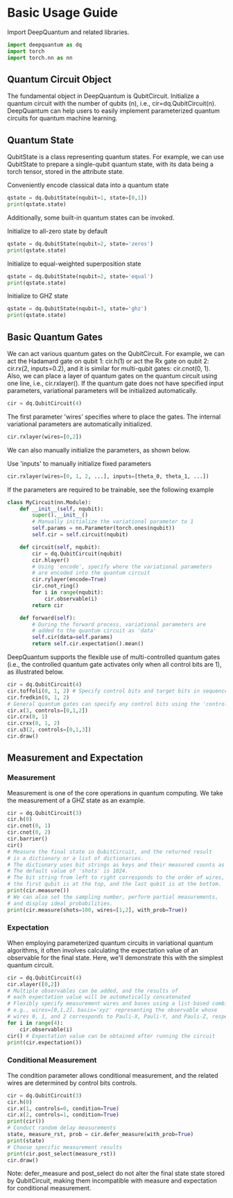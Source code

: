 # Basic Usage Guide

Import DeepQuantum and related libraries.

```python
import deepquantum as dq
import torch
import torch.nn as nn
```

##  Quantum Circuit Object

The fundamental object in DeepQuantum is QubitCircuit.
Initialize a quantum circuit with the number of qubits (n), i.e., cir=dq.QubitCircuit(n).
DeepQuantum can help users to easily implement parameterized quantum circuits for quantum machine learning.

##  Quantum State

QubitState is a class representing quantum states. For example, we can use QubitState to prepare a single-qubit quantum state, with its data being a torch tensor, stored in the attribute state.

Conveniently encode classical data into a quantum state

```python
qstate = dq.QubitState(nqubit=1, state=[0,1])
print(qstate.state)
```
Additionally, some built-in quantum states can be invoked.

Initialize to all-zero state by default

```python
qstate = dq.QubitState(nqubit=2, state='zeros')
print(qstate.state)
```

Initialize to equal-weighted superposition state

```python
qstate = dq.QubitState(nqubit=2, state='equal')
print(qstate.state)
```

Initialize to GHZ state

```python
qstate = dq.QubitState(nqubit=3, state='ghz')
print(qstate.state)
```

##  Basic Quantum Gates

We can act various quantum gates on the QubitCircuit. For example, we can act the Hadamard gate on qubit 1: cir.h(1) or act the Rx gate on qubit 2: cir.rx(2, inputs=0.2), and it is similar for multi-qubit gates: cir.cnot(0, 1).
Also, we can place a layer of quantum gates on the quantum circuit using one line, i.e., cir.rxlayer(). If the quantum gate does not have specified input parameters, variational parameters will be initialized automatically.

```python
cir = dq.QubitCircuit(4)
```

The first parameter 'wires' specifies where to place the gates.
The internal variational parameters are automatically initialized.

```python
cir.rxlayer(wires=[0,2])
```

We can also manually initialize the parameters, as shown below.

Use 'inputs' to manually initialize fixed parameters

```python
cir.rxlayer(wires=[0, 1, 2, ...], inputs=[theta_0, theta_1, ...])
```

If the parameters are required to be trainable, see the following example

```python
class MyCircuit(nn.Module):
    def __init__(self, nqubit):
        super().__init__()
        # Manually initialize the variational parameter to 1
        self.params = nn.Parameter(torch.ones(nqubit))
        self.cir = self.circuit(nqubit)

    def circuit(self, nqubit):
        cir = dq.QubitCircuit(nqubit)         
        cir.hlayer()
        # Using 'encode', specify where the variational parameters  
        # are encoded into the quantum circuit
        cir.rylayer(encode=True)
        cir.cnot_ring()
        for i in range(nqubit):
            cir.observable(i)
        return cir

    def forward(self):
        # During the forward process, variational parameters are 
        # added to the quantum circuit as 'data'
        self.cir(data=self.params)
        return self.cir.expectation().mean()
```
DeepQuantum supports the flexible use of multi-controlled quantum gates (i.e., the controlled quantum gate activates only when all control bits are 1), as illustrated below.

```python
cir = dq.QubitCircuit(4)
cir.toffoli(0, 1, 2) # Specify control bits and target bits in sequence
cir.fredkin(0, 1, 2)
# General quantum gates can specify any control bits using the 'controls' parameter
cir.x(3, controls=[0,1,2])
cir.crx(0, 1)
cir.crxx(0, 1, 2)
cir.u3(2, controls=[0,1,3])
cir.draw()
```

##  Measurement and Expectation

###  Measurement

Measurement is one of the core operations in quantum computing. We take the measurement of a GHZ state as an example.

```python
cir = dq.QubitCircuit(3)
cir.h(0)
cir.cnot(0, 1)
cir.cnot(0, 2)
cir.barrier()
cir()
# Measure the final state in QubitCircuit, and the returned result
# is a dictionary or a list of dictionaries.
# The dictionary uses bit strings as keys and their measured counts as values.
# The default value of 'shots' is 1024.
# The bit string from left to right corresponds to the order of wires, which means
# the first qubit is at the top, and the last qubit is at the bottom.
print(cir.measure())
# We can also set the sampling number, perform partial measurements, 
# and display ideal probabilities.
print(cir.measure(shots=100, wires=[1,2], with_prob=True))
```

###  Expectation

When employing parameterized quantum circuits in variational quantum algorithms, it often involves calculating the expectation value of an observable for the final state. Here, we'll demonstrate this with the simplest quantum circuit.

```python
cir = dq.QubitCircuit(4)
cir.xlayer([0,2])
# Multiple observables can be added, and the results of 
# each expectation value will be automatically concatenated
# Flexibly specify measurement wires and bases using a list-based combination
# e.g., wires=[0,1,2]、basis='xyz' representing the observable whose
# wires 0, 1, and 2 corresponds to Pauli-X, Pauli-Y, and Pauli-Z, respectively
for i in range(4):
    cir.observable(i)      
cir() # Expectation value can be obtained after running the circuit
print(cir.expectation())
```

###  Conditional Measurement

The condition parameter allows conditional measurement, and the related wires are determined by control bits controls.

```python
cir = dq.QubitCircuit(3)
cir.h(0)
cir.x(1, controls=0, condition=True)
cir.x(2, controls=1, condition=True)
print(cir())
# Conduct random delay measurements
state, measure_rst, prob = cir.defer_measure(with_prob=True)
print(state)
# Choose specific measurement results
print(cir.post_select(measure_rst))
cir.draw()
```

Note: defer_measure and post_select do not alter the final state state stored by QubitCircuit, making them incompatible with measure and expectation for conditional measurement.